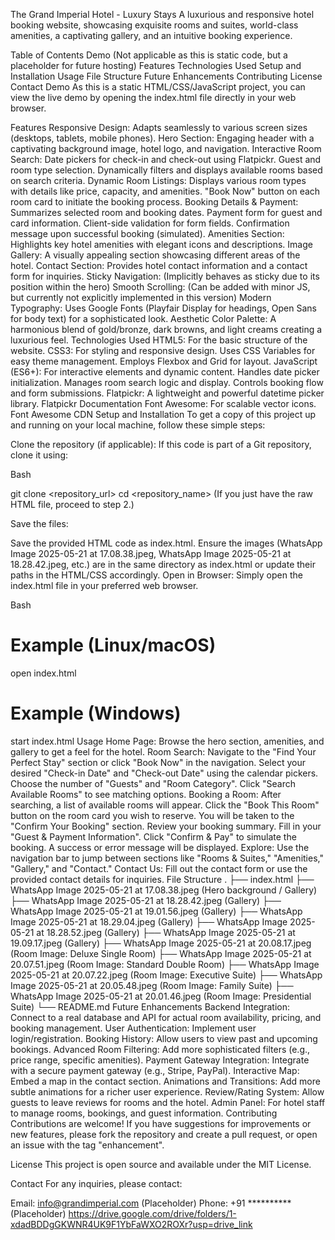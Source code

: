 The Grand Imperial Hotel - Luxury Stays
A luxurious and responsive hotel booking website, showcasing exquisite rooms and suites, world-class amenities, a captivating gallery, and an intuitive booking experience.

Table of Contents
Demo (Not applicable as this is static code, but a placeholder for future hosting)
Features
Technologies Used
Setup and Installation
Usage
File Structure
Future Enhancements
Contributing
License
Contact
Demo
As this is a static HTML/CSS/JavaScript project, you can view the live demo by opening the index.html file directly in your web browser.

Features
Responsive Design: Adapts seamlessly to various screen sizes (desktops, tablets, mobile phones).
Hero Section: Engaging header with a captivating background image, hotel logo, and navigation.
Interactive Room Search:
Date pickers for check-in and check-out using Flatpickr.
Guest and room type selection.
Dynamically filters and displays available rooms based on search criteria.
Dynamic Room Listings:
Displays various room types with details like price, capacity, and amenities.
"Book Now" button on each room card to initiate the booking process.
Booking Details & Payment:
Summarizes selected room and booking dates.
Payment form for guest and card information.
Client-side validation for form fields.
Confirmation message upon successful booking (simulated).
Amenities Section: Highlights key hotel amenities with elegant icons and descriptions.
Image Gallery: A visually appealing section showcasing different areas of the hotel.
Contact Section: Provides hotel contact information and a contact form for inquiries.
Sticky Navigation: (Implicitly behaves as sticky due to its position within the hero)
Smooth Scrolling: (Can be added with minor JS, but currently not explicitly implemented in this version)
Modern Typography: Uses Google Fonts (Playfair Display for headings, Open Sans for body text) for a sophisticated look.
Aesthetic Color Palette: A harmonious blend of gold/bronze, dark browns, and light creams creating a luxurious feel.
Technologies Used
HTML5: For the basic structure of the website.
CSS3: For styling and responsive design.
Uses CSS Variables for easy theme management.
Employs Flexbox and Grid for layout.
JavaScript (ES6+): For interactive elements and dynamic content.
Handles date picker initialization.
Manages room search logic and display.
Controls booking flow and form submissions.
Flatpickr: A lightweight and powerful datetime picker library.
Flatpickr Documentation
Font Awesome: For scalable vector icons.
Font Awesome CDN
Setup and Installation
To get a copy of this project up and running on your local machine, follow these simple steps:

Clone the repository (if applicable):
If this code is part of a Git repository, clone it using:

Bash

git clone <repository_url>
cd <repository_name>
(If you just have the raw HTML file, proceed to step 2.)

Save the files:

Save the provided HTML code as index.html.
Ensure the images (WhatsApp Image 2025-05-21 at 17.08.38.jpeg, WhatsApp Image 2025-05-21 at 18.28.42.jpeg, etc.) are in the same directory as index.html or update their paths in the HTML/CSS accordingly.
Open in Browser:
Simply open the index.html file in your preferred web browser.

Bash

# Example (Linux/macOS)
open index.html

# Example (Windows)
start index.html
Usage
Home Page: Browse the hero section, amenities, and gallery to get a feel for the hotel.
Room Search:
Navigate to the "Find Your Perfect Stay" section or click "Book Now" in the navigation.
Select your desired "Check-in Date" and "Check-out Date" using the calendar pickers.
Choose the number of "Guests" and "Room Category".
Click "Search Available Rooms" to see matching options.
Booking a Room:
After searching, a list of available rooms will appear.
Click the "Book This Room" button on the room card you wish to reserve.
You will be taken to the "Confirm Your Booking" section.
Review your booking summary.
Fill in your "Guest & Payment Information".
Click "Confirm & Pay" to simulate the booking.
A success or error message will be displayed.
Explore: Use the navigation bar to jump between sections like "Rooms & Suites," "Amenities," "Gallery," and "Contact."
Contact Us: Fill out the contact form or use the provided contact details for inquiries.
File Structure
.
├── index.html
├── WhatsApp Image 2025-05-21 at 17.08.38.jpeg  (Hero background / Gallery)
├── WhatsApp Image 2025-05-21 at 18.28.42.jpeg  (Gallery)
├── WhatsApp Image 2025-05-21 at 19.01.56.jpeg  (Gallery)
├── WhatsApp Image 2025-05-21 at 18.29.04.jpeg  (Gallery)
├── WhatsApp Image 2025-05-21 at 18.28.52.jpeg  (Gallery)
├── WhatsApp Image 2025-05-21 at 19.09.17.jpeg  (Gallery)
├── WhatsApp Image 2025-05-21 at 20.08.17.jpeg  (Room Image: Deluxe Single Room)
├── WhatsApp Image 2025-05-21 at 20.07.51.jpeg  (Room Image: Standard Double Room)
├── WhatsApp Image 2025-05-21 at 20.07.22.jpeg  (Room Image: Executive Suite)
├── WhatsApp Image 2025-05-21 at 20.05.48.jpeg  (Room Image: Family Suite)
├── WhatsApp Image 2025-05-21 at 20.01.46.jpeg  (Room Image: Presidential Suite)
└── README.md
Future Enhancements
Backend Integration: Connect to a real database and API for actual room availability, pricing, and booking management.
User Authentication: Implement user login/registration.
Booking History: Allow users to view past and upcoming bookings.
Advanced Room Filtering: Add more sophisticated filters (e.g., price range, specific amenities).
Payment Gateway Integration: Integrate with a secure payment gateway (e.g., Stripe, PayPal).
Interactive Map: Embed a map in the contact section.
Animations and Transitions: Add more subtle animations for a richer user experience.
Review/Rating System: Allow guests to leave reviews for rooms and the hotel.
Admin Panel: For hotel staff to manage rooms, bookings, and guest information.
Contributing
Contributions are welcome! If you have suggestions for improvements or new features, please fork the repository and create a pull request, or open an issue with the tag "enhancement".

License
This project is open source and available under the MIT License.

Contact
For any inquiries, please contact:

Email: info@grandimperial.com (Placeholder)
Phone: +91 ********** (Placeholder)
https://drive.google.com/drive/folders/1-xdadBDDgGKWNR4UK9F1YbFaWXO2ROXr?usp=drive_link
